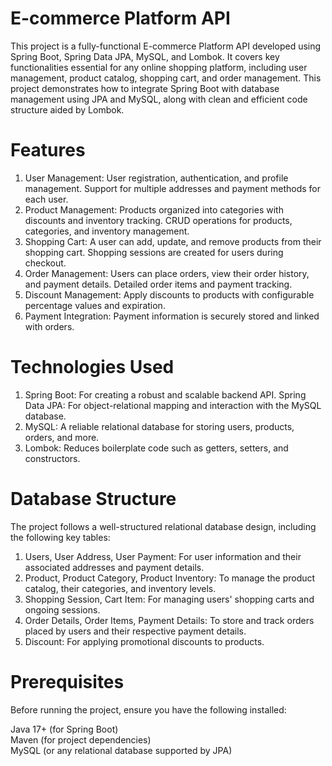 # E-commerce Platform API

This project is a fully-functional E-commerce Platform API developed using Spring Boot, Spring Data JPA, MySQL, and Lombok. It covers key functionalities essential for any online shopping platform, including user management, product catalog, shopping cart, and order management. This project demonstrates how to integrate Spring Boot with database management using JPA and MySQL, along with clean and efficient code structure aided by Lombok.

# Features

1. User Management:
User registration, authentication, and profile management.
Support for multiple addresses and payment methods for each user.
2. Product Management:
Products organized into categories with discounts and inventory tracking.
CRUD operations for products, categories, and inventory management.
3. Shopping Cart:
A user can add, update, and remove products from their shopping cart.
Shopping sessions are created for users during checkout.
4. Order Management:
Users can place orders, view their order history, and payment details.
Detailed order items and payment tracking.
5. Discount Management:
Apply discounts to products with configurable percentage values and expiration.
6. Payment Integration:
Payment information is securely stored and linked with orders.

# Technologies Used

1. Spring Boot: For creating a robust and scalable backend API.
Spring Data JPA: For object-relational mapping and interaction with the MySQL database.
2. MySQL: A reliable relational database for storing users, products, orders, and more.
3. Lombok: Reduces boilerplate code such as getters, setters, and constructors.

# Database Structure

The project follows a well-structured relational database design, including the following key tables:

1. Users, User Address, User Payment: For user information and their associated addresses and payment details.
2. Product, Product Category, Product Inventory: To manage the product catalog, their categories, and inventory levels.
3. Shopping Session, Cart Item: For managing users' shopping carts and ongoing sessions.
4. Order Details, Order Items, Payment Details: To store and track orders placed by users and their respective payment details.
5. Discount: For applying promotional discounts to products.

# Prerequisites

Before running the project, ensure you have the following installed:

Java 17+ (for Spring Boot) \
Maven (for project dependencies) \
MySQL (or any relational database supported by JPA)
